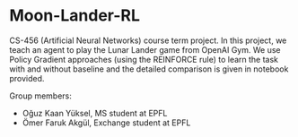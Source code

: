 # Moon-Lander-RL
CS-456 (Artificial Neural Networks) course term project.
In this project, we teach an agent to play the Lunar Lander game from OpenAI Gym. 
We use Policy Gradient approaches (using the REINFORCE rule) to learn the task with and without baseline and the detailed comparison is given in notebook provided.

Group members:
- Oğuz Kaan Yüksel, MS student at EPFL
- Ömer Faruk Akgül, Exchange student at EPFL
